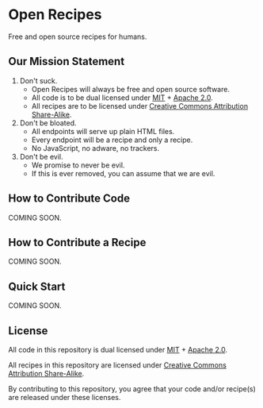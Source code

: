 # Open Recipes

Free and open source recipes for humans.

## Our Mission Statement

1. Don't suck.
    - Open Recipes will always be free and open source software.
    - All code is to be dual licensed under [MIT][mit] + [Apache 2.0][apache].
    - All recipes are to be licensed under [Creative Commons Attribution Share-Alike][ccby-sa].
2. Don't be bloated.
    - All endpoints will serve up plain HTML files.
    - Every endpoint will be a recipe and only a recipe.
    - No JavaScript, no adware, no trackers.
3. Don't be evil.
    - We promise to never be evil.
    - If this is ever removed, you can assume that we are evil.

## How to Contribute Code

COMING SOON.

## How to Contribute a Recipe

COMING SOON.

## Quick Start

COMING SOON.

## License

All code in this repository is dual licensed under [MIT][mit] + [Apache 2.0][apache].

All recipes in this repository are licensed under [Creative Commons Attribution
Share-Alike][ccby-sa].

By contributing to this repository, you agree that your code and/or recipe(s) are released
under these licenses.

[mit]: ./LICENSE-MIT
[apache]: ./LICENSE-APACHE
[ccby-sa]: ./LICENSE-CCBY-SA
